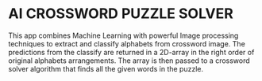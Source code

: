# AI CROSSWORD PUZZLE SOLVER
This app combines Machine Learning with powerful Image processing techniques to extract and classify alphabets from crossword image.
The predictions from the classify are returned in a 2D-array in the right order of original alphabets arrangements.
The array is then passed to a crossword solver algorithm that finds all the given words in the puzzle.
